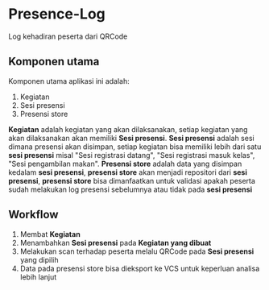 # Presence-Log
Log kehadiran peserta dari QRCode

## Komponen utama
Komponen utama aplikasi ini adalah:
1. Kegiatan
2. Sesi presensi
2. Presensi store

**Kegiatan** adalah kegiatan yang akan dilaksanakan, setiap kegiatan yang akan dilaksanakan akan memiliki **Sesi presensi**. **Sesi presensi** adalah sesi dimana presensi akan disimpan, setiap kegiatan bisa memiliki lebih dari satu **sesi presensi** misal "Sesi registrasi datang", "Sesi registrasi masuk kelas", "Sesi pengambilan makan". **Presensi store** adalah data yang disimpan kedalam **sesi presensi**, **presensi store** akan menjadi repositori dari **sesi presensi**, **presensi store** bisa dimanfaatkan untuk validasi apakah peserta sudah melakukan log presensi sebelumnya atau tidak pada **sesi presensi**



## Workflow
1. Membat **Kegiatan**
2. Menambahkan **Sesi presensi** pada **Kegiatan yang dibuat**
3. Melakukan scan terhadap peserta melalu QRCode pada **Sesi presensi** yang dipilih
4. Data pada presensi store bisa dieksport ke VCS untuk keperluan analisa lebih lanjut